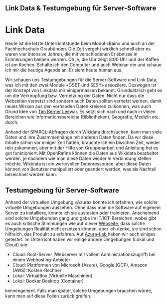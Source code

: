 
## Link Data & Testumgebung für Server-Software

# Link Data 
Heute ist die letzte Unterrichtstunde beim Modul «Bain» und auch an der Fachhochschule Graubünden. Die Zeit vergeht wirklich schnell aber es waren vier intensive Jahren, die mit verschiedenen Erlebnisse  in Erinnerungen bleiben werden. Oh je, die Uhr zeigt 8:00 Uhr und  der Kaffee ist am Kochen.  Schalte ich  den  Computer und auch Webinar ein und schaue ich mir die heutige Agenda an. Er sieht heute human aus. 

Wir schauen uns Testumgebungen für die Server-Software und Link Data, was ich mit den zwei Module «GSET und SESY» assoziiere. Deswegen ist der Konzept von Linkdata  mir einigermassen bekannt. Grundsätzlich geht es um die Verknüpfung bzw. Vernetzung der Daten. Nicht nur dass die Webseiten vernetzt sind sondern auch Daten sollten vernetzt werden, damit neues Wissen aus den vorhanden Daten kreieren zu können, was auch Grund Idee von [Tim Berner Lee](https://www.w3.org/DesignIssues/LinkedData)war. Es setzt sich nach und nach in vielen Bereichen wie Informationsbereiche (Bibliotheken), Geografie, Medizin etc. durch.  

Anhand der SPARQL-Abfragen  durch Wikidata durchsuchen, kann man viele Daten und ihre Zusammenhänge mit anderen Daten finden. Da wir diese Inhalte schon vor einiger Zeit hatten, brauchte ich ein bisschen Zeit, wieder rein zukommen, aber mit der Hilfe von Gruppenarbeit und Anleitung hat es gut funktioniert.  Mit OpenRafine können die Daten aus Wikidata bearbeitet werden, je nachdem wie man diese Daten wieder in Verbindung stellen möchte. Wikidata ist ein wertovollen Datenressource, aber diese Daten können von Benutzer manipuliert oder geändert werden, was als Nachteil bezeichnet werden kann.

 
## Testumgebung für Server-Software

Anhand der virtuellen Umgebung «Azura» konnte ich erfahren, wie solche virtuelle Umgebungen aussehen. Ohne dass man die Software auf eigenem Server zu installiere, konnte ich sie austesten oder trainieren. Anscheinend sind solche Umgebunden gang und gäbe im IT/ICT-Bereichen, wobei gibt es auch kritische Stimmungen wie auf dieser [Webseite](https://www.faq-o-matic.net/2017/10/16/testumgebungen-sinnvoll-aufsetzen/), dass solche Umgebungen Realität nicht ersetzen können, aber  ich denke, sie sind schon hilfreich, das Produkt zu erfahren. Auf [Azura-Lab ](https://azure.microsoft.com/de-de/services/lab-services/) haben wir auch einiges getestet.
Im Unterricht haben wir einige andere Umgebungen (Lokal und Cloud) wie 

*	Cloud: Root-Server (Webserver mit vollem Administrationszugriff) bei einem Webhosting-Anbieter
*	Cloud: Plattformen von Microsoft (Azure), Google (GCP), Amazon (AWS): Kosten-Rechner
*	Lokal: VirtualBox (Virtuelle Maschinen)
*	Lokal: Docker Desktop (Container)

kennengelernt. Falls man später, solche Umgebungen brauchen würde, kann man auf diese Folien zurück greifen.
